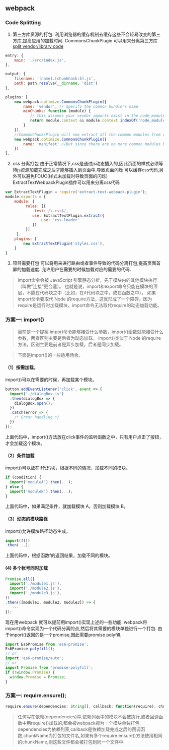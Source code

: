 ## webpack 


### Code Splitting

1. 第三方库资源的打包.
利用浏览器的缓存机制去缓存这些不会轻易改变的第三方库,提高应用的加载时间.
CommonsChunkPlugin 可以用来分离第三方库<a href="https://webpack.js.org/guides/code-splitting-libraries">split vendor/library code</a>

```js
entry: {
	main: './src/index.js',
},

output: {
	filename: '[name].[chunkhash:5].js',
	path: path.resolve(__dirname, 'dist')
},

plugins: [
    new webpack.optimize.CommonsChunkPlugin({
        name: 'vendor', // Specify the common bundle's name.
        minChunks: function (module) {
           // this assumes your vendor imports exist in the node_modules directory
           return module.context && module.context.indexOf('node_modules') !== -1;
        }
    }),
    //CommonChunksPlugin will now extract all the common modules from vendor and main bundles
    new webpack.optimize.CommonsChunkPlugin({ 
        name: 'manifest' //But since there are no more common modules between them we end up with just the runtime code included in the manifest file
    })
],
```


2. css 分离打包
由于正常情况下,css是通过js动态插入的,因此页面的样式必须等待js资源加载完成之后才能够插入到页面中,导致页面闪烁
可以缓存css代码,另外可以避免FOUC(样式未加载时导致页面的闪烁)
ExtractTextWebpackPlugin插件可以用来分离css代码

```js
var ExtractTextPlugin = require('extract-text-webpack-plugin');
module.exports = {
    module: {
         rules: [{
             test: /\.css$/,
            use: ExtractTextPlugin.extract({
                use: 'css-loader'
            })
         }]
     },
    plugins: [
        new ExtractTextPlugin('styles.css'),
    ]
}
```

3. 项目需要打包
可以将用来进行路由或者事件导致的代码分离打包,提高页面首屏的加载速度.
允许用户在需要的时候加载对应的需要的代码.

>import命令会被 JavaScript 引擎静态分析，先于模块内的其他模块执行（叫做”连接“更合适）。
也就是说，import和export命令只能在模块的顶层，不能在代码块之中（比如，在if代码块之中，或在函数之中）。
如果import命令要取代 Node 的require方法，这就形成了一个障碍。因为require是运行时加载模块，import命令无法取代require的动态加载功能。

### 方案一:  import()
>目前是一个提案 
import命令能够接受什么参数，import()函数就能接受什么参数，两者区别主要是后者为动态加载。
import()类似于 Node 的require方法，区别主要是前者是异步加载，后者是同步加载。

>下面是import()的一些适用场合。

#### （1）按需加载。
import()可以在需要的时候，再加载某个模块。
```js
button.addEventListener('click', event => {
  import('./dialogBox.js')
  .then(dialogBox => {
    dialogBox.open();
  })
  .catch(error => {
    /* Error handling */
  })
});
```
上面代码中，import()方法放在click事件的监听函数之中，只有用户点击了按钮，才会加载这个模块。

#### （2）条件加载
import()可以放在if代码块，根据不同的情况，加载不同的模块。

```js
if (condition) {
  import('moduleA').then(...);
} else {
  import('moduleB').then(...);
}
```
上面代码中，如果满足条件，就加载模块 A，否则加载模块 B。

#### （3）动态的模块路径
import()允许模块路径动态生成。

```js
import(f())
.then(...);
```
上面代码中，根据函数f的返回结果，加载不同的模块。


#### (4) 多个帐号同时加载
```js
Promise.all([
  import('./module1.js'),
  import('./module2.js'),
  import('./module3.js'),
])
.then(([module1, module2, module3]) => {
   ···
});
```

现在用webpack 就可以提前用import()实现上述的一些功能.
webpack将import()命令实现为一个代码分离的点,然后将其需要的模块单独进行一个打包.
由于import()返回的是一个promise,因此需要promise polyfill.

```js
import Es6Promise from 'es6-promise';
Es6Promise.polyfill();
// or
import 'es6-promise/auto';
// or
import Promise from 'promise-polyfill';
if (!window.Promise) {
  window.Promise = Promise;
}

```

### 方案一:  require.ensure();

```js
require.ensure(dependencies: String[], callback: function(require), chunkName: String)
```
> 任何写在依赖(dependencies)中,依赖列表中的模块不会被执行,或者回调函数中用require()加载的,都会被webpack视为一个模块单独打包.
> dependencies为依赖列表,callback是依赖加载完成之后的回调函数,chunkName为打包的文件名,如果有多个require.ensure()方法使用相同的chunkName,则这些文件都会被打包到同一个文件中.

